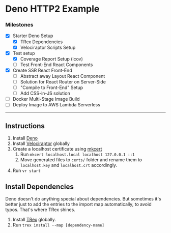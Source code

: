 # Deno HTTP2 Example

### Milestones

- [x] Starter Deno Setup
  - [x] TRex Dependencies
  - [x] Velociraptor Scripts Setup
- [x] Test setup
  - [x] Coverage Report Setup (lcov)
  - [ ] Test Front-End React Components
- [x] Create SSR React Front-End
  - [ ] Abstract away Layout React Component
  - [ ] Solution for React Router on Server-Side
  - [ ] "Compile to Front-End" Setup
  - [ ] Add CSS-in-JS solution
- [ ] Docker Multi-Stage Image Build
- [ ] Deploy Image to AWS Lambda Serverless

---

## Instructions

1. Install [Deno](https://deno.land/#installation)
2. Install [Velociraptor](https://velociraptor.run/docs/installation/) globally
3. Create a localhost certificate using
   [mkcert](https://formulae.brew.sh/formula/mkcert)
   1. Run `mkcert localhost.local localhost 127.0.0.1 ::1`
   2. Move generated files to `certs/` folder and rename them to `localhost.key`
      and `localhost.crt` accordingly.
4. Run `vr start`

## Install Dependencies

Deno doesn't do anything special about dependencies. But sometimes it's better
just to add the entries to the import map automatically, to avoid typos. That's
where TRex shines.

1. Install [TRex](https://deno.land/x/trex@v1.7.0) globally.
2. Run `trex install --map [dependency-name]`
